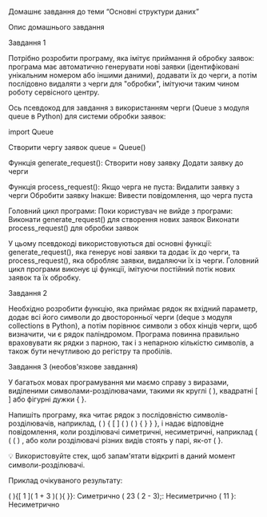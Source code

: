 Домашнє завдання до теми “Основні структури даних”

Опис домашнього завдання

Завдання 1

Потрібно розробити програму, яка імітує приймання й обробку заявок: програма має автоматично генерувати нові заявки (ідентифіковані унікальним номером або іншими даними), додавати їх до черги, а потім послідовно видаляти з черги для "обробки", імітуючи таким чином роботу сервісного центру.

Ось псевдокод для завдання з використанням черги (Queue з модуля queue в Python) для системи обробки заявок:

import Queue

Створити чергу заявок
queue = Queue()

Функція generate_request():
Створити нову заявку
Додати заявку до черги

Функція process_request():
Якщо черга не пуста:
Видалити заявку з черги
Обробити заявку
Інакше:
Вивести повідомлення, що черга пуста

Головний цикл програми:
Поки користувач не вийде з програми:
Виконати generate_request() для створення нових заявок
Виконати process_request() для обробки заявок

У цьому псевдокоді використовуються дві основні функції: generate_request(), яка генерує нові заявки та додає їх до черги, та process_request(), яка обробляє заявки, видаляючи їх із черги. Головний цикл програми виконує ці функції, імітуючи постійний потік нових заявок та їх обробку.

Завдання 2

Необхідно розробити функцію, яка приймає рядок як вхідний параметр, додає всі його символи до двосторонньої черги (deque з модуля collections в Python), а потім порівнює символи з обох кінців черги, щоб визначити, чи є рядок паліндромом. Програма повинна правильно враховувати як рядки з парною, так і з непарною кількістю символів, а також бути нечутливою до регістру та пробілів.

Завдання 3 (необов'язкове завдання)

У багатьох мовах програмування ми маємо справу з виразами, виділеними символами-розділювачами, такими як круглі ( ), квадратні [ ] або фігурні дужки { }.

Напишіть програму, яка читає рядок з послідовністю символів-розділювачів, наприклад, ( ) { [ ] ( ) ( ) { } } }, і надає відповідне повідомлення, коли розділювачі симетричні, несиметричні, наприклад ( ( ( ) , або коли розділювачі різних видів стоять у парі, як-от ( }.

💡 Використовуйте стек, щоб запам'ятати відкриті в даний момент символи-розділювачі.

Приклад очікуваного результату:

( ){[ 1 ]( 1 + 3 )( ){ }}: Симетрично
( 23 ( 2 - 3);: Несиметрично
( 11 }: Несиметрично
